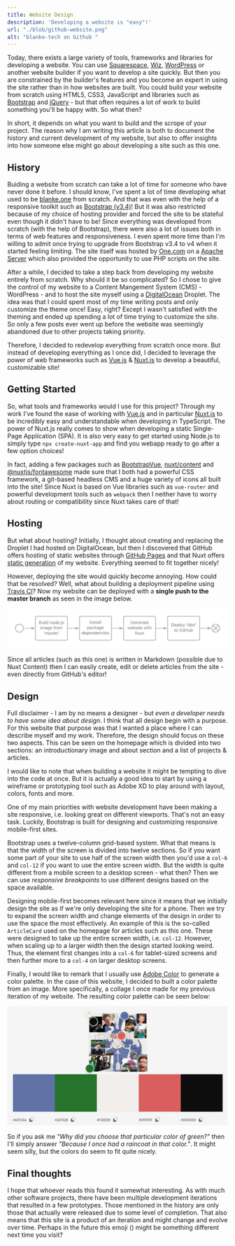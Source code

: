 ```yaml
---
title: Website Design
description: 'Developing a website is "easy"!'
url: "./blob/github-website.png"
alt: "blanke-tech on Github "
---
```


Today, there exists a large variety of tools, frameworks and libraries for developing a website. You can use [Squarespace](https://www.squarespace.com/), [Wiz](https://www.wix.com/), [WordPress](https://wordpress.com/) or another website builder if you want to develop a site quickly. But then you are constrained by the builder's features and you become an expert in using the site rather than in how websites are built. You could build your website from scratch using HTML5, CSS3, JavaScript and libraries such as [Bootstrap](https://getbootstrap.com/) and [jQuery](https://jquery.com/) - but that often requires a lot of work to build something you'll be happy with. So what then?

In short, it depends on what you want to build and the scrope of your project. The reason why I am writing this article is both to document the history and current development of my website, but also to offer insights into how someone else might go about developing a site such as this one. 

## History
Buiding a website from scratch can take a lot of time for someone who have never done it before. I should know, I've spent a lot of time developing what used to be [blanke.one](https://github.com/andSubmarine/Blanke.one) from scratch. And that was even with the help of a responsive toolkit such as [Bootstrap (v3.4)](https://getbootstrap.com/docs/3.4/)! But it was also restricted because of my choice of hosting provider and forced the site to be stateful even though it didn't have to be! Since everything was developed from scratch (with the help of Bootstrap), there were also a lot of issues both in terms of web features and responsiveness. I even spent more time than I'm willing to admit once trying to upgrade from Bootstrap v3.4 to v4 when it started feeling limiting. The site itself was hosted by [One.com](https://www.one.com/en/) on a [Apache Server](https://httpd.apache.org/) which also provided the opportunity to use PHP scripts on the site.

After a while, I decided to take a step back from developing my website entirely from scratch. Why should it be so complicated? So I chose to give the control of my website to a Content Mangement System (CMS) - WordPress - and to host the site myself using a [DigitalOcean](https://www.digitalocean.com/) Droplet. The idea was that I could spent most of my time writing posts and only customize the theme once! Easy, right? Except I wasn't satisfied with the theming and ended up spending a lot of time trying to customize the site. So only a few posts ever went up before the website was seemingly abandoned due to other projects taking priority. 

Therefore, I decided to redevelop everything from scratch once more. But instead of developing everything as I once did, I decided to leverage the power of web frameworks such as [Vue.js](https://vuejs.org/) & [Nuxt.js](https://nuxtjs.org/) to develop a beautiful, customizable site!

## Getting Started
So, what tools and frameworks would I use for this project? Through my work I've found the ease of working with [Vue.js](https://vuejs.org/) and in particular [Nuxt.js](https://nuxtjs.org/) to be incredibly easy and understandable when developing in TypeScript. The power of Nuxt.js really comes to show when developing a static Single-Page Application (SPA). It is also very easy to get started using Node.js to simply type `npx create-nuxt-app` and find you webapp ready to go after a few option choices!

In fact, adding a few packages such as [BootstrapVue](https://bootstrap-vue.org/), [nuxt/content](https://content.nuxtjs.org/) and [@nuxtjs/fontawesome](https://www.npmjs.com/package/@nuxtjs/fontawesome) made sure that I both had a powerful CSS framework, a git-based headless CMS and a huge variety of icons all built into the site! Since Nuxt is based on Vue libraries such as `vue-router` and powerful development tools such as `webpack` then I neither have to worry about routing or compatibility since Nuxt takes care of that! 

## Hosting
But what about hosting? Initially, I thought about creating and replacing the Droplet I had hosted on DigitalOcean, but then I discovered that GitHub offers hosting of static websites through [GitHub Pages](https://pages.github.com/) and that Nuxt offers [static generation](https://nuxtjs.org/blog/going-full-static/) of my website. Everything seemed to fit together nicely! 

However, deploying the site would quickly become annoying. How could that be resolved? Well, what about building a deployment pipeline using [Travis CI](https://travis-ci.org/)? Now my website can be deployed with a **single push to the master branch** as seen in the image below.

<img alt="Deployment Pipeline" src="./blob/deployment-pipeline.png" class="img-fluid">

Since all articles (such as this one) is written in Markdown (possible due to Nuxt Content) then I can easily create, edit or delete articles from the site - even directly from GitHub's editor!

## Design
Full disclaimer - I am by no means a designer - but *even a developer needs to have some idea about design*. I think that all design  begin with a purpose. For this website that purpose was that I wanted a place where I can describe myself and my work. Therefore, the design should focus on these two aspects. This can be seen on the homepage which is divided into two sections: an introductionary image and about section and a list of projects & articles. 

I would like to note that when building a website it might be tempting to dive into the code at once. But it is actually a good idea to start by using a wireframe or prototyping tool such as Adobe XD to play around with layout, colors, fonts and more. 

One of my main priorities with website development have been making a site responsive, i.e. looking great on different viewports. That's not an easy task. Luckily, Bootstrap is built for designing and customizing responsive mobile-first sites. 

Bootstrap uses a twelve-column grid-based system. What that means is that the width of the screen is divided into twelve sections. So if you want some part of your site to use half of the screen width then you'd use a `col-6` and `col-12` if you want to use the entire screen width. But the width is quite different from a mobile screen to a desktop screen - what then? Then we can use *responsive breakpoints* to use different designs based on the space available.

Designing mobile-first becomes relevant here since it means that we initially design the site as if we're only developing the site for a phone. Then we try to expand the screen width and change elements of the design in order to use the space the most effectively. An example of this is the so-called `ArticleCard` used on the homepage for articles such as this one. These were designed to take up the entire screen width, i.e. `col-12`. However, when scaling up to a larger width then the design started looking weird. Thus, the element first changes into a `col-6` for tablet-sized screens and then further more to a `col-4` on larger desktop screens. 

Finally, I would like to remark that I usually use [Adobe Color](https://color.adobe.com/create/color-wheel) to generate a color palette. In the case of this website, I decided to built a color palette from an image. More specifically, a collage I once made for my previous iteration of my website. The resulting color palette can be seen below:

<img src="./blob/color-pallete.png" alt="Color palette" class="img-fluid" />

So if you ask me *"Why did you choose that particular color of green?"* then I'll simply answer *"Because I once had a raincoat in that color."*. It might seem silly, but the colors do seem to fit quite nicely.

## Final thoughts
I hope that whoever reads this found it somewhat interesting. As with much other software projects, there have been multiple development iterations that resulted in a few prototypes. Those mentioned in the history are only those that actually were released due to some level of completion. That also means that this site is a product of an iteration and might change and evolve over time. Perhaps in the future this emoji (<random-icon :icons="['🙈','🙊','🙉']"></random-icon>) might be something different next time you visit? 